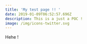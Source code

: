 ```yaml
---
title: 'My test page !! '
date: 2019-01-09T06:52:57.696Z
description: This is a just a POC !
image: /img/icons-twitter.svg
---
```

Hehe !
